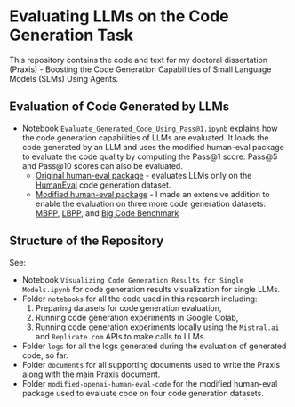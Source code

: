# Evaluating LLMs on the Code Generation Task

This repository contains the code and text for my doctoral dissertation (Praxis) - Boosting the Code Generation Capabilities of Small Language Models (SLMs) Using Agents.

## Evaluation of Code Generated by LLMs
* Notebook `Evaluate_Generated_Code_Using_Pass@1.ipynb` explains how the code generation capabilities of LLMs are evaluated. It loads the code generated by an LLM and uses the modified human-eval package to evaluate the code quality by computing the Pass@1 score. Pass@5 and Pass@10 scores can also be evaluated.
    * [Original human-eval package](https://github.com/openai/human-eval) - evaluates LLMs only on the [HumanEval](https://huggingface.co/datasets/openai/openai_humaneval) code generation dataset.
    * [Modified human-eval package](https://github.com/agnedil/code-generation/tree/main/modified-openai-human-eval-code) - I made an extensive addition to enable the evaluation on three more code generation datasets: [MBPP](https://huggingface.co/datasets/google-research-datasets/mbpp), [LBPP](https://huggingface.co/datasets/CohereForAI/lbpp), and [Big Code Benchmark](https://huggingface.co/datasets/bigcode/bigcodebench)

## Structure of the Repository

See:
* Notebook `Visualizing Code Generation Results for Single Models.ipynb` for code generation results visualization for single LLMs.
* Folder `notebooks` for all the code used in this research including:
    1. Preparing datasets for code generation evaluation,
    2. Running code generation experiments in Google Colab,
    3. Running code generation experiments locally using the `Mistral.ai` and `Replicate.com` APIs to make calls to LLMs. 
* Folder `logs` for all the logs generated during the evaluation of generated code, so far.
* Folder `documents` for all supporting documents used to write the Praxis along with the main Praxis document.
* Folder `modified-openai-human-eval-code` for the modified human-eval package used to evaluate code on four code generation datasets.